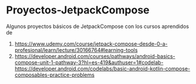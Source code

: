 # Proyectos-JetpackCompose
Algunos proyectos básicos de JetpackCompose con los cursos aprendidos de 
1. https://www.udemy.com/course/jetpack-compose-desde-0-a-profesional/learn/lecture/30166764#learning-tools
2. https://developer.android.com/courses/pathways/android-basics-compose-unit-1-pathway-3?hl=es-419&authuser=1#codelab-https://developer.android.com/codelabs/basic-android-kotlin-compose-composables-practice-problems
